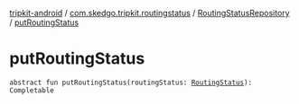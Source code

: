 [tripkit-android](../../index.md) / [com.skedgo.tripkit.routingstatus](../index.md) / [RoutingStatusRepository](index.md) / [putRoutingStatus](./put-routing-status.md)

# putRoutingStatus

`abstract fun putRoutingStatus(routingStatus: `[`RoutingStatus`](../-routing-status/index.md)`): Completable`